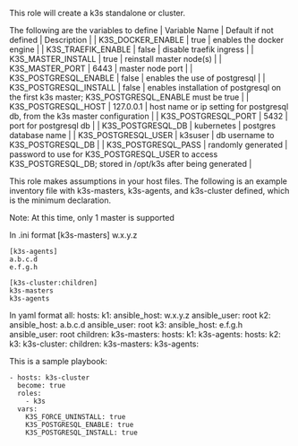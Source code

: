 This role will create a k3s standalone or cluster. 

The following are the variables to define
| Variable Name | Default if not defined | Description |
| K3S_DOCKER_ENABLE | true | enables the docker engine |
| K3S_TRAEFIK_ENABLE | false | disable traefik ingress |
| K3S_MASTER_INSTALL | true | reinstall master node(s) |
| K3S_MASTER_PORT | 6443 | master node port |
| K3S_POSTGRESQL_ENABLE | false | enables the use of postgresql |
| K3S_POSTGRESQL_INSTALL | false | enables installation of postgresql on the first k3s master; K3S_POSTGRESQL_ENABLE must be true |
| K3S_POSTGRESQL_HOST | 127.0.0.1 | host name or ip setting for postgresql db, from the k3s master configuration |
| K3S_POSTGRESQL_PORT | 5432 | port for postgresql db |
| K3S_POSTGRESQL_DB   | kubernetes | postgres database name |
| K3S_POSTGRESQL_USER | k3suser | db username to K3S_POSTGRESQL_DB |
| K3S_POSTGRESQL_PASS | randomly generated | password to use for K3S_POSTGRESQL_USER to access K3S_POSTGRESQL_DB; stored in /opt/k3s after being generated |


This role makes assumptions in your host files. The following is an example inventory file with k3s-masters, k3s-agents, and k3s-cluster defined, which is the minimum declaration.

Note: At this time, only 1 master is supported

In .ini format
    [k3s-masters]
    w.x.y.z
    
    [k3s-agents]
    a.b.c.d
    e.f.g.h

    [k3s-cluster:children]
    k3s-masters
    k3s-agents

In yaml format
    all:
      hosts:
        k1:
          ansible_host: w.x.y.z
          ansible_user: root
        k2:
          ansible_host: a.b.c.d
          ansible_user: root
        k3:
          ansible_host: e.f.g.h
          ansible_user: root
      children:
        k3s-masters:
          hosts:
            k1:
        k3s-agents:
          hosts:
            k2:
            k3:
        k3s-cluster:
          children:
            k3s-masters:
            k3s-agents:

This is a sample playbook:

    - hosts: k3s-cluster
      become: true
      roles:
        - k3s
      vars:
        K3S_FORCE_UNINSTALL: true
        K3S_POSTGRESQL_ENABLE: true
        K3S_POSTGRESQL_INSTALL: true


